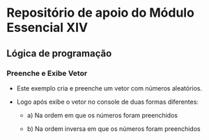 # Repositório de apoio do Módulo Essencial XIV

## Lógica de programação

### Preenche e Exibe Vetor

- Este exemplo cria e preenche um vetor com números aleatórios.

- Logo após exibe o vetor no console de duas formas diferentes:

  - a) Na ordem em que os números foram preenchidos
  
  - b) Na ordem inversa em que os números foram preenchidos
